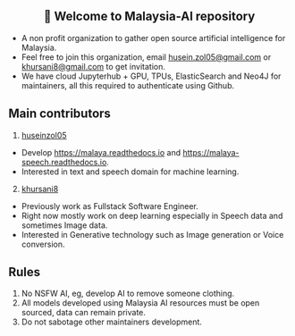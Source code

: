 <h2 align="center">👋 Welcome to Malaysia-AI repository</h2>

- A non profit organization to gather open source artificial intelligence for Malaysia.
- Feel free to join this organization, email husein.zol05@gmail.com or khursani8@gmail.com to get invitation.
- We have cloud Jupyterhub + GPU, TPUs, ElasticSearch and Neo4J for maintainers, all this required to authenticate using Github.

## Main contributors

1. [huseinzol05](https://github.com/huseinzol05)

- Develop https://malaya.readthedocs.io and https://malaya-speech.readthedocs.io.
- Interested in text and speech domain for machine learning.

2. [khursani8](https://github.com/khursani8)

- Previously work as Fullstack Software Engineer.
- Right now mostly work on deep learning especially in Speech data and sometimes Image data.
- Interested in Generative technology such as Image generation or Voice conversion.

## Rules

1. No NSFW AI, eg, develop AI to remove someone clothing.
2. All models developed using Malaysia AI resources must be open sourced, data can remain private.
3. Do not sabotage other maintainers development.
